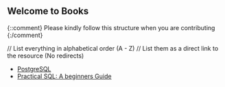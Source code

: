 ## Welcome to <Insert File name> Books

{::comment}
Please kindly follow this structure when you are contributing
{:/comment}

// List everything in alphabetical order (A - Z)
// List them as a direct link to the resource (No redirects)

- [PostgreSQL](https://goalkicker.com/PostgreSQLBook/)
- [Practical SQL: A beginners Guide](https://drive.google.com/file/d/1LGcFIlyeYUz0zxghNHlj9KQ7azCGX90G/view?usp=share_link)
